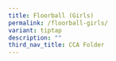 ```yaml
---
title: Floorball (Girls)
permalink: /floorball-girls/
variant: tiptap
description: ""
third_nav_title: CCA Folder
---
```

